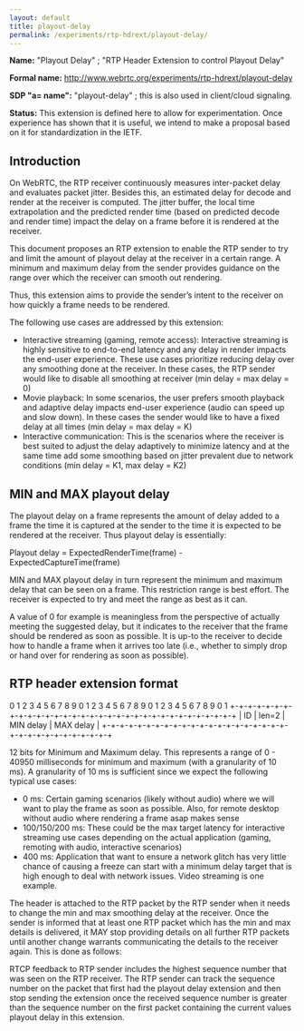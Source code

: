```yaml
---
layout: default
title: playout-delay
permalink: /experiments/rtp-hdrext/playout-delay/
---
```


**Name:** "Playout Delay" ; "RTP Header Extension to control Playout Delay"

**Formal name:** <http://www.webrtc.org/experiments/rtp-hdrext/playout-delay>

**SDP "a= name":** "playout-delay" ; this is also used in client/cloud signaling.

**Status:** This extension is defined here to allow for experimentation. Once experience
has shown that it is useful, we intend to make a proposal based on it for standardization
in the IETF.

## Introduction

On WebRTC, the RTP receiver continuously measures inter-packet delay and evaluates packet jitter. Besides this, an estimated delay for decode and render at the receiver is computed. The jitter buffer, the local time extrapolation and the predicted render time (based on predicted decode and render time) impact the delay on a frame before it is rendered at the receiver.

This document proposes an RTP extension to enable the RTP sender to try and limit the amount of playout delay at the receiver in a certain range. A minimum and maximum delay from the sender provides guidance on the range over which the receiver can smooth out rendering.

Thus, this extension aims to provide the sender’s intent to the receiver on how quickly a frame needs to be rendered.

The following use cases are addressed by this extension:

* Interactive streaming (gaming, remote access): Interactive streaming is highly sensitive to end-to-end latency and any delay in render impacts the end-user experience. These use cases prioritize reducing delay over any smoothing done at the receiver. In these cases, the RTP sender would like to disable all smoothing at receiver (min delay = max delay = 0)
* Movie playback: In some scenarios, the user prefers smooth playback and adaptive delay impacts end-user experience (audio can speed up and slow down). In these cases the sender would like to have a fixed delay at all times (min delay = max delay = K)
* Interactive communication: This is the scenarios where the receiver is best suited to adjust the delay adaptively to minimize latency and at the same time add some smoothing based on jitter prevalent due to network conditions (min delay = K1, max delay = K2)


## MIN and MAX playout delay

The playout delay on a frame represents the amount of delay added to a frame the time it is captured at the sender to the time it is expected to be rendered at the receiver. Thus playout delay is essentially:

Playout delay = ExpectedRenderTime(frame) - ExpectedCaptureTime(frame)

MIN and MAX playout delay in turn represent the minimum and maximum delay that can be seen on a frame. This restriction range is best effort. The receiver is expected to try and meet the range as best as it can.

A value of 0 for example is meaningless from the perspective of actually meeting the suggested delay, but it indicates to the receiver that the frame should be rendered as soon as possible. It is up-to the receiver to decide how to handle a frame when it arrives too late (i.e., whether to simply drop or hand over for rendering as soon as possible).

## RTP header extension format

 0 1 2 3 4 5 6 7 8 9 0 1 2 3 4 5 6 7 8 9 0 1 2 3 4 5 6 7 8 9 0 1
+-+-+-+-+-+-+-+-+-+-+-+-+-+-+-+-+-+-+-+-+-+-+-+-+-+-+-+-+-+-+-+-+
|  ID   | len=2 |       MIN delay       |       MAX delay       |
+-+-+-+-+-+-+-+-+-+-+-+-+-+-+-+-+-+-+-+-+-+-+-+-+-+-+-+-+-+-+-+-+


12 bits for Minimum and Maximum delay. This represents a range of 0 - 40950 milliseconds for minimum and maximum (with a granularity of 10 ms). A granularity of 10 ms is sufficient since we expect the following typical use cases:

* 0 ms: Certain gaming scenarios (likely without audio) where we will want to play the frame as soon as possible. Also, for remote desktop without audio where rendering a frame asap makes sense
* 100/150/200 ms: These could be the max target latency for interactive streaming use cases depending on the actual application (gaming, remoting with audio, interactive scenarios)
* 400 ms: Application that want to ensure a network glitch has very little chance of causing a freeze can start with a minimum delay target that is high enough to deal with network issues. Video streaming is one example.

The header is attached to the RTP packet by the RTP sender when it needs to change the min and max smoothing delay at the receiver. Once the sender is informed that at least one RTP packet which has the min and max details is delivered, it MAY stop providing details on all further RTP packets until another change warrants communicating the details to the receiver again.  This is done as follows:

RTCP feedback to RTP sender includes the highest sequence number that was seen on the RTP receiver. The RTP sender can track the sequence number on the packet that first had the playout delay extension and then stop sending the extension once the received sequence number is greater than the sequence number on the first packet containing the current values playout delay in this extension.
